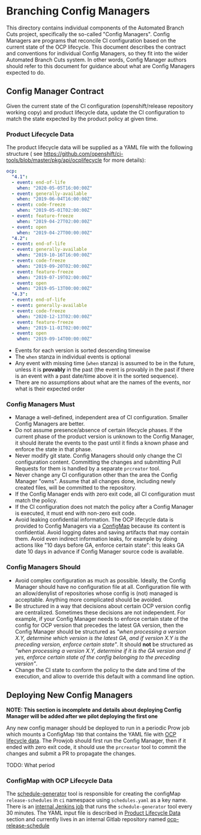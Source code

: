 # Branching Config Managers

This directory contains individual components of the Automated Branch Cuts project, specifically the so-called "Config
Managers". Config Managers are programs that reconcile CI configuration based on the current state of the OCP lifecycle.
This document describes the contract and conventions for individual Config Managers, so they fit into the wider
Automated Branch Cuts system. In other words, Config Manager authors should refer to this document for guidance about
what are Config Managers expected to do.

## Config Manager Contract

Given the current state of the CI configuration (openshift/release repository working copy) and product lifecycle data,
update the CI configuration to match the state expected by the product policy at given time.

### Product Lifecycle Data

The product lifecycle data will be supplied as a YAML file with the following structure (
see https://github.com/openshift/ci-tools/blob/master/pkg/api/ocplifecycle for more details):

```yaml
ocp:
  "4.1":
  - event: end-of-life
    when: "2020-05-05T16:00:00Z"
  - event: generally-available
    when: "2019-06-04T16:00:00Z"
  - event: code-freeze
    when: "2019-05-01T02:00:00Z"
  - event: feature-freeze
    when: "2019-04-27T02:00:00Z"
  - event: open
    when: "2019-04-27T00:00:00Z"
  "4.2":
  - event: end-of-life
  - event: generally-available
    when: "2019-10-16T16:00:00Z"
  - event: code-freeze
    when: "2019-09-20T02:00:00Z"
  - event: feature-freeze
    when: "2019-07-19T02:00:00Z"
  - event: open
    when: "2019-05-13T00:00:00Z"
  "4.3":
  - event: end-of-life
  - event: generally-available
  - event: code-freeze
    when: "2020-12-13T02:00:00Z"
  - event: feature-freeze
    when: "2019-11-01T02:00:00Z"
  - event: open
    when: "2019-09-14T00:00:00Z"
```

- Events for each version is sorted descending timewise
- The `when` stanza in individual events is optional
- Any event with missing time (`when` stanza) is assumed to be in the future, unless it is **provably** in the past (the
  event is provably in the past if there is an event with a past date/time above it in the sorted sequence).
- There are no assumptions about what are the names of the events, nor what is their expected order

### Config Managers Must

- Manage a well-defined, independent area of CI configuration. Smaller Config Managers are better.
- Do not assume presence/absence of certain lifecycle phases. If the current phase of the product version is unknown to
  the Config Manager, it should iterate the events to the past until it finds a known phase and enforce the state in
  that phase.
- Never modify git state. Config Managers should only change the CI configuration content. Committing the changes and
  submitting Pull Requests for them is handled by a separate `prcreator` tool.
- Never change any CI configuration other than the area the Config Manager "owns". Assume that all changes done,
  including newly created files, will be committed to the repository.
- If the Config Manager ends with zero exit code, all CI configuration must match the policy.
- If the CI configuration does not match the policy after a Config Manager is executed, it must end with non-zero exit
  code.
- Avoid leaking confidential information. The OCP lifecycle data is provided to Config Managers via a
  [ConfigMap](#configmap-with-ocp-lifecycle-data) because its content is confidential. Avoid logging dates and saving
  artifacts that may contain them. Avoid even indirect information leaks, for example by doing actions like "10 days
  before GA, enforce certain state": this leaks GA date 10 days in advance if Config Manager source code is available.

### Config Managers Should

- Avoid complex configuration as much as possible. Ideally, the Config Manager should have no configuration file at all.
  Configuration file with an allow/denylist of repositories whose config is (not) managed is acceptable. Anything more
  complicated should be avoided.
- Be structured in a way that decisions about certain OCP version config are centralized. Sometimes these decisions are
  not independent. For example, if your Config Manager needs to enforce certain state of the config for OCP version that
  precedes the latest GA version, then the Config Manager should be structured as _"when processing a version X.Y,
  determine which version is the latest GA, and if version X.Y is the preceding version, enforce certain state"_. It
  should **not** be structured as _"when processing a version X.Y, determine if it is the GA version and if yes, enforce
  certain state of the config belonging to the preceding version"_.
- Change the CI state to conform the policy to the date and time of the execution, and allow to override this default
  with a command line option.

## Deploying New Config Managers

**NOTE: This section is incomplete and details about deploying Config Manager will be added after we pilot deploying the first one**

Any new config manager should be deployed to run in a periodic Prow job which mounts a ConfigMap `TBD` that contains the
YAML file with [OCP lifecycle data](#product-lifecycle-data). The Prowjob should first run the Config Manager, then if
it ended with zero exit code, it should use the `prcreator` tool to commit the changes and submit a PR to propagate the
changes.

TODO: What period

### ConfigMap with OCP Lifecycle Data

The [schedule-generator](https://github.com/openshift/ci-tools/tree/master/cmd/branchingconfigmanagers/schedule-generator) tool is responsible for
creating the configMap `release-schedules` in `ci` namespace using `schedules.yaml` as a key name.
There is an [internal Jenkins job](https://saml.buildvm.openshift.eng.bos.redhat.com:8888/job/aos-cd-builds/job/build%252Frelease-schedules)
that runs the `schedule-generator` tool every 30 minutes.
The YAML input file is described in [Product Lifecycle Data](#product-lifecycle-data) section and currently lives in an internal Gitlab repository
named [ocp-release-schedule](https://gitlab.cee.redhat.com/ocp-release-schedule)
